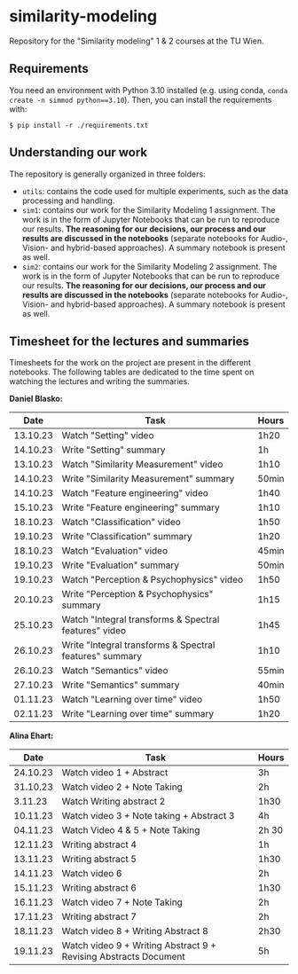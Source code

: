 # similarity-modeling
Repository for the "Similarity modeling" 1 &amp; 2 courses at the TU Wien.


## Requirements
You need an environment with Python 3.10 installed (e.g. using conda, `conda create -n simmod python==3.10`). Then, you can install the requirements with:
```
$ pip install -r ./requirements.txt
```

## Understanding our work
The repository is generally organized in three folders:
- `utils`: contains the code used for multiple experiments, such as the data processing and handling. 
- `sim1`: contains our work for the Similarity Modeling 1 assignment. The work is in the form of Jupyter Notebooks that can be run to reproduce our results. **The reasoning for our decisions, our process and our results are discussed in the notebooks** (separate notebooks for Audio-, Vision- and hybrid-based approaches). A summary notebook is present as well.
- `sim2`: contains our work for the Similarity Modeling 2 assignment. The work is in the form of Jupyter Notebooks that can be run to reproduce our results. **The reasoning for our decisions, our process and our results are discussed in the notebooks** (separate notebooks for Audio-, Vision- and hybrid-based approaches). A summary notebook is present as well.


## Timesheet for the lectures and summaries
Timesheets for the work on the project are present in the different notebooks. The following tables are dedicated to the time spent on watching the lectures and writing the summaries.

**Daniel Blasko:**

<table>
<thead>
  <tr>
    <th>Date</th>
    <th>Task</th>
    <th>Hours</th>

  </tr>
</thead>
<tbody>
  <tr>
    <td>13.10.23</td>
    <td>Watch "Setting" video</td>
    <td>1h20</td>
  </tr>
  <tr>
    <td>14.10.23</td>
    <td>Write "Setting" summary</td>
    <td>1h</td>
  </tr>
  <tr>
    <td>13.10.23</td>
    <td>Watch "Similarity Measurement" video</td>
    <td>1h10</td>
  </tr>
  <tr>
    <td>14.10.23</td>
    <td>Write "Similarity Measurement" summary</td>
    <td>50min</td>
  </tr>
  <tr>
    <td>14.10.23</td>
    <td>Watch "Feature engineering" video</td>
    <td>1h40</td>
  </tr>
  <tr>
    <td>15.10.23</td>
    <td>Write "Feature engineering" summary</td>
    <td>1h10</td>
  </tr>
  <tr>
    <td>18.10.23</td>
    <td>Watch "Classification" video</td>
    <td>1h50</td>
  </tr>
  <tr>
    <td>19.10.23</td>
    <td>Write "Classification" summary</td>
    <td>1h20</td>
  </tr>
  <tr>
    <td>18.10.23</td>
    <td>Watch "Evaluation" video</td>
    <td>45min</td>
  </tr>
  <tr>
    <td>19.10.23</td>
    <td>Write "Evaluation" summary</td>
    <td>50min</td>
  </tr>
  <tr>
    <td>19.10.23</td>
    <td>Watch "Perception & Psychophysics" video</td>
    <td>1h50</td>
  </tr>
  <tr>
    <td>20.10.23</td>
    <td>Write "Perception & Psychophysics" summary</td>
    <td>1h15</td>
  </tr>
  <tr>
    <td>25.10.23</td>
    <td>Watch "Integral transforms & Spectral features" video</td>
    <td>1h45</td>
  </tr>
  <tr>
    <td>26.10.23</td>
    <td>Write "Integral transforms & Spectral features" summary</td>
    <td>1h10</td>
  </tr>
  <tr>
    <td>26.10.23</td>
    <td>Watch "Semantics" video</td>
    <td>55min</td>
  </tr>
  <tr>
    <td>27.10.23</td>
    <td>Write "Semantics" summary</td>
    <td>40min</td>
  </tr>
  <tr>
    <td>01.11.23</td>
    <td>Watch "Learning over time" video</td>
    <td>1h50</td>
  </tr>
  <tr>
    <td>02.11.23</td>
    <td>Write "Learning over time" summary</td>
    <td>1h20</td>
  </tr>
</tbody>
</table>

**Alina Ehart:**
<table>
<thead>
  <tr>
    <th>Date</th>
    <th>Task</th>
    <th>Hours</th>

  </tr>
</thead>
<tbody>
  <tr>
    <td>24.10.23</td>
    <td>Watch video 1 + Abstract</td>
    <td>3h</td>
  </tr>
  <tr>
    <td>31.10.23</td>
    <td>Watch video 2 + Note Taking</td>
    <td>2h</td>
  </tr>
  <tr>
    <td>3.11.23</td>
    <td>Watch Writing abstract 2</td>
    <td>1h30</td>
  </tr>
  <tr>
    <td>10.11.23</td>
    <td>Watch video 3 + Note taking + Abstract 3</td>
    <td>4h</td>
  </tr>
  <tr>
    <td>04.11.23</td>
    <td>Watch Video 4 & 5 + Note Taking</td>
    <td>2h 30</td>
  </tr>
  <tr>
    <td>12.11.23</td>
    <td>Writing abstract 4</td>
    <td>1h</td>
  </tr>
  <tr>
    <td>13.11.23</td>
    <td>Writing abstract 5</td>
    <td>1h30</td>
  </tr>
  <tr>
    <td>14.11.23</td>
    <td>Watch video 6</td>
    <td>2h</td>
  </tr>
  <tr>
    <td>15.11.23</td>
    <td>Writing abstract 6</td>
    <td>1h30</td>
  </tr>
  <tr>
    <td>16.11.23</td>
    <td>Watch video 7 + Note Taking</td>
    <td>2h</td>
  </tr>
  <tr>
    <td>17.11.23</td>
    <td>Writing abstract 7</td>
    <td>2h</td>
  </tr>
  <tr>
    <td>18.11.23</td>
    <td>Watch video 8 + Writing Abstract 8</td>
    <td>2h30</td>
  </tr>
  <tr>
    <td>19.11.23</td>
    <td>Watch video 9 + Writing Abstract 9 + Revising Abstracts Document</td>
    <td>5h</td>
  </tr>
</tbody>
</table>

